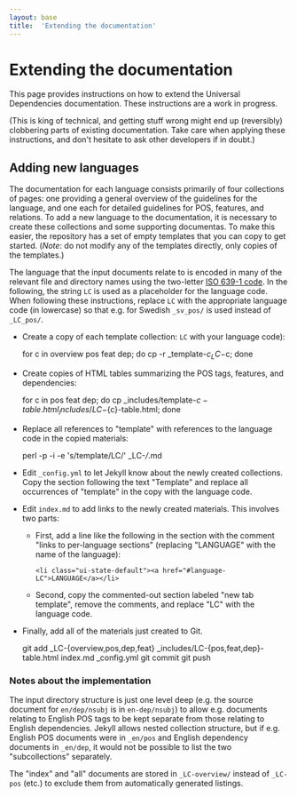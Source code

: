 ```yaml
---
layout: base
title:  'Extending the documentation'
---
```


# Extending the documentation

This page provides instructions on how to extend the Universal
Dependencies documentation. These instructions are a work in progress.

(This is king of technical, and getting stuff wrong might end up
(reversibly) clobbering parts of existing documentation. Take care
when applying these instructions, and don't hesitate to ask other
developers if in doubt.)

## Adding new languages

The documentation for each language consists primarily of four
collections of pages: one providing a general overview of the
guidelines for the language, and one each for detailed guidelines for
POS, features, and relations. To add a new language to the
documentation, it is necessary to create these collections and some
supporting documentas. To make this easier, the repository has a set
of empty templates that you can copy to get started. (*Note*: do not
modify any of the templates directly, only copies of the templates.)

The language that the input documents relate to is encoded in many of
the relevant file and directory names using the two-letter [ISO 639-1
code](http://en.wikipedia.org/wiki/List_of_ISO_639-1_codes).  In the
following, the string `LC` is used as a placeholder for the language
code. When following these instructions, replace `LC` with the
appropriate language code (in lowercase) so that e.g. for Swedish
`_sv_pos/` is used instead of `_LC_pos/`.

* Create a copy of each template collection:
`LC` with your language code):

    for c in overview pos feat dep; do cp -r _template-$c _LC-$c; done

* Create copies of HTML tables summarizing the POS tags,
features, and dependencies:

    for c in pos feat dep; do cp _includes/template-${c}-table.html _includes/LC-${c}-table.html; done

* Replace all references to "template" with references to the
language code in the copied materials:

    perl -p -i -e 's/template/LC/' _LC-*/*.md

* Edit `_config.yml` to let Jekyll know about the newly created
  collections. Copy the section following the text "Template" and
  replace all occurrences of "template" in the copy with the language
  code.

* Edit `index.md` to add links to the newly created materials. This
  involves two parts:

  * First, add a line like the following in the section with the
    comment "links to per-language sections" (replacing "LANGUAGE"
    with the name of the language):

    `<li class="ui-state-default"><a href="#language-LC">LANGUAGE</a></li>`

  * Second, copy the commented-out section labeled "new tab template",
    remove the comments, and replace "LC" with the language code.

* Finally, add all of the materials just created to Git.

    git add _LC-{overview,pos,dep,feat} _includes/LC-{pos,feat,dep}-table.html index.md _config.yml
    git commit
    git push

### Notes about the implementation

The input directory structure is just one level deep (e.g. the source
document for `en/dep/nsubj` is in `en-dep/nsubj`) to allow
e.g. documents relating to English POS tags to be kept separate from
those relating to English dependencies. Jekyll allows nested
collection structure, but if e.g. English POS documents were in
`_en/pos` and English dependency documents in `_en/dep`, it would not
be possible to list the two "subcollections" separately.

The "index" and "all" documents are stored in `_LC-overview/` instead
of `_LC-pos` (etc.) to exclude them from automatically generated
listings.
